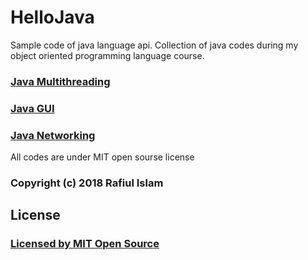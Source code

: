 # HelloJava
Sample code of java language api. Collection of java codes during my object oriented programming language course.
### [Java Multithreading](threading/)
### [Java GUI](GUI-swing-and-awt/)
### [Java Networking](networking/)

All codes are under MIT open sourse license
### Copyright (c) 2018 Rafiul Islam
## License
### [Licensed by MIT Open Source](LICENSE)
